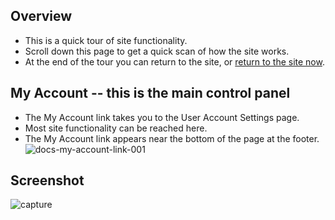 ## Overview

* This is a quick tour of site functionality.
* Scroll down this page to get a quick scan of how the site works.
* At the end of the tour you can return to the site, or [return to the site now](https://businessgrp-stage.uoregon.edu/user).

## My Account -- this is the main control panel

* The My Account link takes you to the User Account Settings page.
* Most site functionality can be reached here.
* The My Account link appears near the bottom of the page at the footer.
![docs-my-account-link-001](https://cloud.githubusercontent.com/assets/4074354/19358131/9841dd6e-9129-11e6-8b24-ef06ec328cf6.png)

## Screenshot

![capture](https://cloud.githubusercontent.com/assets/4074354/19360389/29ef5440-9133-11e6-9da8-a7e98e651565.PNG)
